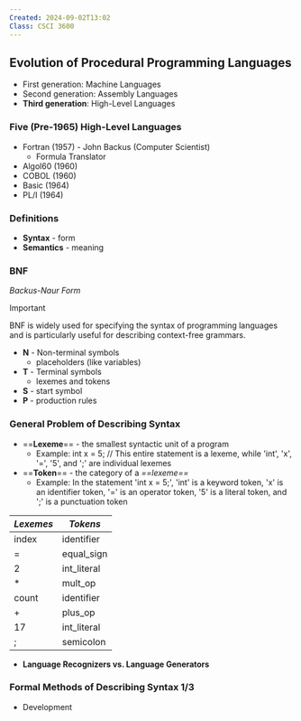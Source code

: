 ```yaml
---
Created: 2024-09-02T13:02
Class: CSCI 3600
---
```

## Evolution of Procedural Programming Languages

- First generation: Machine Languages
- Second generation: Assembly Languages
- **Third generation**: High-Level Languages

  

### Five (Pre-1965) High-Level Languages

- Fortran (1957) - John Backus (Computer Scientist)
    - Formula Translator
- Algol60 (1960)
- COBOL (1960)
- Basic (1964)
- PL/I (1964)

  

### Definitions

- **Syntax** - form
- **Semantics** - meaning

  

### **BNF**

_Backus-Naur Form_

> [!important]  
> BNF is widely used for specifying the syntax of programming languages and is particularly useful for describing context-free grammars.  

- **N** - Non-terminal symbols
    - placeholders (like variables)
- **T** - Terminal symbols
    - lexemes and tokens
- **S** - start symbol
- **P** - production rules

  

### General Problem of Describing Syntax

- ==**Lexeme**== - the smallest syntactic unit of a program
    - Example: int x = 5; // This entire statement is a lexeme, while 'int', 'x', '=', '5', and ';' are individual lexemes
- ==**Token**== - the category of a _==lexeme==_
    - Example: In the statement 'int x = 5;', 'int' is a keyword token, 'x' is an identifier token, '=' is an operator token, '5' is a literal token, and ';' is a punctuation token

|_Lexemes_|_Tokens_|
|---|---|
|index|identifier|
|=|equal_sign|
|2|int_literal|
|*|mult_op|
|count|identifier|
|+|plus_op|
|17|int_literal|
|;|semicolon|

- **Language Recognizers vs. Language Generators**

  

### Formal Methods of Describing Syntax 1/3

- Development